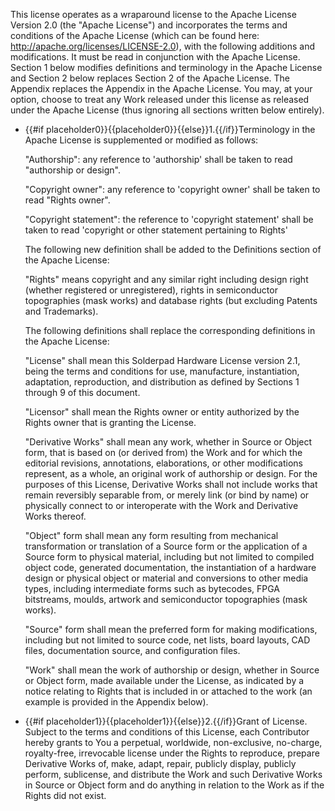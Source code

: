This license operates as a wraparound license to the Apache License Version 2.0 (the &quot;Apache License&quot;) and incorporates the terms and conditions of the Apache License (which can be found here: http://apache.org/licenses/LICENSE-2.0), with the following additions and modifications. It must be read in conjunction with the Apache License. Section 1 below modifies definitions and terminology in the Apache License and Section 2 below replaces Section 2 of the Apache License. The Appendix replaces the Appendix in the Apache License. You may, at your option, choose to treat any Work released under this license as released under the Apache License (thus ignoring all sections written below entirely).

* {{#if placeholder0}}{{placeholder0}}{{else}}1.{{/if}}Terminology in the Apache License is supplemented or modified as follows:

  &quot;Authorship&quot;: any reference to 'authorship' shall be taken to read &quot;authorship or design&quot;.

  &quot;Copyright owner&quot;: any reference to 'copyright owner' shall be taken to read &quot;Rights owner&quot;.

  &quot;Copyright statement&quot;: the reference to 'copyright statement' shall be taken to read 'copyright or other statement pertaining to Rights'

  The following new definition shall be added to the Definitions section of the Apache License:

  &quot;Rights&quot; means copyright and any similar right including design right (whether registered or unregistered), rights in semiconductor topographies (mask works) and database rights (but excluding Patents and Trademarks).

  The following definitions shall replace the corresponding definitions in the Apache License:

  &quot;License&quot; shall mean this Solderpad Hardware License version 2.1, being the terms and conditions for use, manufacture, instantiation, adaptation, reproduction, and distribution as defined by Sections 1 through 9 of this document.

  &quot;Licensor&quot; shall mean the Rights owner or entity authorized by the Rights owner that is granting the License.

  &quot;Derivative Works&quot; shall mean any work, whether in Source or Object form, that is based on (or derived from) the Work and for which the editorial revisions, annotations, elaborations, or other modifications represent, as a whole, an original work of authorship or design. For the purposes of this License, Derivative Works shall not include works that remain reversibly separable from, or merely link (or bind by name) or physically connect to or interoperate with the Work and Derivative Works thereof.

  &quot;Object&quot; form shall mean any form resulting from mechanical transformation or translation of a Source form or the application of a Source form to physical material, including but not limited to compiled object code, generated documentation, the instantiation of a hardware design or physical object or material and conversions to other media types, including intermediate forms such as bytecodes, FPGA bitstreams, moulds, artwork and semiconductor topographies (mask works).

  &quot;Source&quot; form shall mean the preferred form for making modifications, including but not limited to source code, net lists, board layouts, CAD files, documentation source, and configuration files.

  &quot;Work&quot; shall mean the work of authorship or design, whether in Source or Object form, made available under the License, as indicated by a notice relating to Rights that is included in or attached to the work (an example is provided in the Appendix below).

* {{#if placeholder1}}{{placeholder1}}{{else}}2.{{/if}}Grant of License. Subject to the terms and conditions of this License, each Contributor hereby grants to You a perpetual, worldwide, non-exclusive, no-charge, royalty-free, irrevocable license under the Rights to reproduce, prepare Derivative Works of, make, adapt, repair, publicly display, publicly perform, sublicense, and distribute the Work and such Derivative Works in Source or Object form and do anything in relation to the Work as if the Rights did not exist.